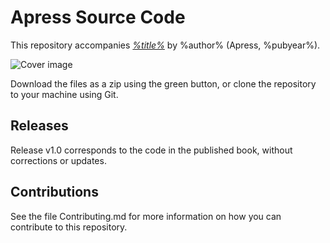 # Apress Source Code

This repository accompanies [*%title%*](http://www.apress.com/%isbn%) by %author% (Apress, %pubyear%).

[comment]: #cover
![Cover image](%isbn%.jpg)

Download the files as a zip using the green button, or clone the repository to your machine using Git.

## Releases

Release v1.0 corresponds to the code in the published book, without corrections or updates.

## Contributions

See the file Contributing.md for more information on how you can contribute to this repository.